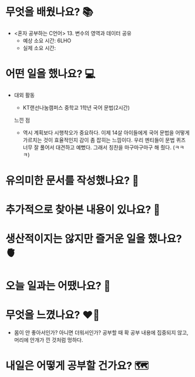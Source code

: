 # 무엇을 배웠나요? 📚
- <혼자 공부하는 C언어> 13. 변수의 영역과 데이터 공유
    - 예상 소요 시간: 6LHO
    - 실제 소요 시간: 

# 어떤 일을 했나요? 💻
- 대외 활동
    - KT랜선나눔캠퍼스 중학교 1학년 국어 문법(2시간)

    느낀 점
    - 역시 계획보다 시행착오가 중요하다. 이제 14살 아이들에게 국어 문법을 어떻게 가르치는 것이 효율적인지 감이 좀 잡히는 느낌이다. 우리 멘티들이 문법 퀴즈 너무 잘 풀어서 대견하고 예뻤다. 그래서 칭찬을 마구마구마구 해 줬다. (ㅋㅋㅋ)

# 유의미한 문서를 작성했나요? 📝

# 추가적으로 찾아본 내용이 있나요? 🌊

# 생산적이지는 않지만 즐거운 일을 했나요? 🫀

# 오늘 일과는 어땠나요? 🧳

# 무엇을 느꼈나요? ❤️‍🔥
- 몸이 안 좋아서인가? 아니면 더워서인가? 공부할 때 확 공부 내용에 집중되지 않고, 머리에 안개가 낀 것처럼 멍하다.

# 내일은 어떻게 공부할 건가요? 🗺